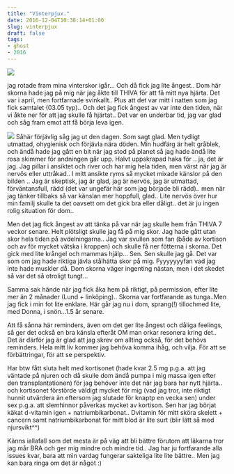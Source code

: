 ```yaml
---
title: "Vinterpjux."
date: 2016-12-04T10:38:14+01:00
slug: vinterpjux
draft: false
tags:
- ghost
- 2016
---
```


![](/assets/images/ghost/2016/12/renben.jpg)

jag rotade fram mina vinterskor igår... Och då fick jag lite ångest..
Dom här skorna hade jag på mig när jag åkte till THIVA för att få mitt nya hjärta. Det var i april, men fortfarnade svinkallt.. Plus att det var mitt i natten som jag fick samtalet (03.05 typ)..
Och det jag fick ångest av var inte den tiden, när vi åkte ner för att jag skulle få hjärtat.. Det var en underbar tid, jag var glad och såg fram emot att få börja leva igen.

![](/assets/images/ghost/2016/12/20150417_050417.jpg)
Såhär förjävlig såg jag ut den dagen. Som sagt glad. Men tydligt utmattad, ohygienisk och förjävla nära döden. Min hudfärg är helt gråblek, och ändå hade jag gått en bit när jag stod på planet så jag hade ändå lite rosa skimmer för andningen går upp.
Halvt uppskrapad haka för .. ja, det är jag. Jag pillar i ansiktet och river och har mig hela tiden, men värst när jag är nervös eller uttråkad..
I mitt ansikte ryms så mycket mixade känslor på den bilden .. Jag är skeptisk, jag är glad, jag är nervös, jag är utmattad, förväntansfull, rädd (det var ungefär här som jag började bli rädd)..
men när jag tänker tillbaks så var känslan mer hoppfull, glad.. Lite nervös över hur min familj skulle ta det oavsett om det gick bra eller dåligt.. det är ju ingen rolig situation för dom..


Men det jag fick ångest av att tänka på var när jag skulle hem från THIVA 7 veckor senare. Helt plötsligt skulle jag få på mig skor. Jag hade gått utan skor hela tiden på avdelningarna.. Jag var svullen som fan (både av kortison och av för mycket vätska i kroppen) och skulle få ner fötterna i skorna. Det gick med lite krångel och mammas hjälp... Sen. Sen skulle jag gå.
Det var som om jag hade riktiga jävla stålhätta skor på mig. Fyyyyyyyfan vad jag inte hade muskler då. Dom skorna väger ingenting nästan, men i det skedet så var det så otroligt tungt...

Samma sak hände när jag fick åka hem på riktigt, på permission, efter lite mer än 2 månader (Lund + linköping).. Skorna var fortfarande as tunga..Men jag fick i min fot lite enklare.
Här går jag nu i dom, sprang(!) tillochmed lite, med Donna, i snön...1.5 år senare.

Att få sånna här reminders, även om det ger lite ångest och dåliga feelings, så ger det också en bra känsla efteråt OM man orkar resonera kring det..
Det är därför jag är glad att jag skrev om allting också, för det behövs reminders. Hela mitt liv kommer jag behöva komma ihåg, och vilja. För att se förbättringar, för att se perspektiv.

Har btw fått sluta helt med kortisonet (hade kvar 2.5 mg p.g.a. att jag väntade på njuren och då skulle dom ändå pumpa i mig massa igen efter den transplantationen) för jag behöver inte det när jag bara har nytt hjärta.. och kortisonet förstörde väldigt mycket för mig (vad jag tror, inte riktigt hunnit utvärdera än eftersom jag slutade för knaptp en vecka sen) under sex p.g.a. att slemhinnor påverkas mycket av kortison.
Sen har jag börjat käkat d-vitamin igen + natriumbikarbonat.. Dvitamin för mitt sköra skelett + cancern samt natriumbikarbonat för mitt blod är lite surt (blir lätt så med njursvikt^^)

Känns iallafall som det mesta är på väg att bli bättre förutom att läkarna tror jag mår BRA och ger mig mindre och mindre tid.. Jag har ju fortfarande alla issues kvar, bara att min vardag fungerar sakteliga lite lite bättre.. Men jag kan bara ringa om det är något :)
